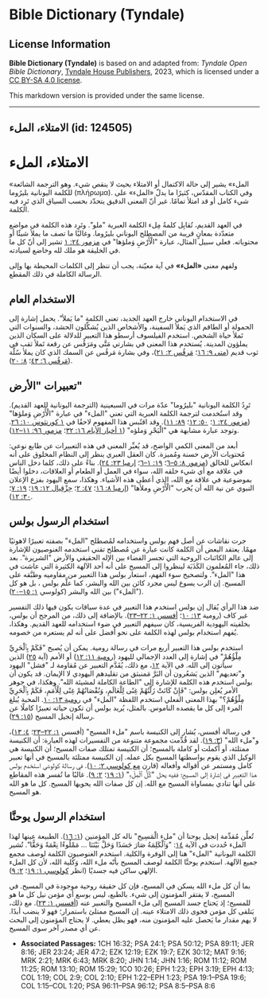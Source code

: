 # Bible Dictionary (Tyndale)

## License Information

**Bible Dictionary (Tyndale)** is based on and adapted from: _Tyndale Open Bible Dictionary_, [Tyndale House Publishers](https://tyndaleopenresources.com/), 2023, which is licensed under a [CC BY-SA 4.0 license](https://creativecommons.org/licenses/by-sa/4.0/legalcode.en).

This markdown version is provided under the same license.



--------------------------------

## الامتلاء، الملء (id: 124505)

الامتلاء، الملء
===============

«الملء» يشير إلى حالة الاكتمال أو الامتلاء بحيث لا ينقص شيء. وهو الترجمة الشائعة للكلمة اليونانية بليرُوما (πλήρωμα). وفي الكتاب المقدّس، كثيرًا ما يدلّ «الملء» على شيء كامل أو قد امتلأ تمامًا. غير أنّ المعنى الدقيق يتحدّد بحسب السياق الذي تَرِد فيه الكلمة.

في العهد القديم، تُقابِل كلمةُ مِلء الكلمة العبرية "ملو". وتَرِد هذه الكلمة في مواضع متعدّدة بمعانٍ قريبة من المصطلح اليوناني بليرُوما. وغالبًا ما تصف ما يملأ شيئًا أو محتوياته. فعلى سبيل المثال، عبارة "الْأَرْضِ وَملؤها" في [مزمور ٢٤: ١](https://ref.ly/Ps24:1) تشير إلى أنّ كل ما في الخليقة هو ملك لله وخاضع لسيادته. 

ولفهم معنى **«الملء»** في آية معيّنة، يجب أن ننظر إلى الكلمات المحيطة بها وإلى الرسالة الكاملة في ذلك المقطع.

الاستخدام العام
---------------

في الاستخدام اليوناني خارج العهد الجديد، تعني الكلمة "ما يَملأ". يحمل إشارة إلى الحمولة أو الطاقم الذي يَملأ السفينة، والأشخاص الذين يُشكِّلون الحشد، والسنوات التي تَملأ حياة الشخص. استخدم الفيلسوف أرسطو هذا التعبير للدلالة على السكان الذين يملؤون المدينة. يُستخدم هذا المعنى في بشارتي مَتَّى ومَرَقُس عن رقعة تَملأ ثقب في ثوب قديم ([متى ٩: ١٦](https://ref.ly/Matt9:16)؛ [مَرقُس ٢: ٢١](https://ref.ly/Mark2:21))، وفي بشارة مَرقُس عن السمك الذي كان يملأ سُلَّة ([مَرقُس ٦: ٤٣](https://ref.ly/Mark6:43)؛ [٨: ٢٠](https://ref.ly/Mark8:20)).

تعبيرات "الأرض"
---------------

تَرِدُ الكلمة اليونانية "بليرُوما" عدّة مرات في السبعينية (الترجمة اليونانية للعهد القديم). وقد استُخدمت لترجمة الكلمة العبرية التي تعني "الملء" في عبارة "الْأَرْضِ وَملؤها" ([مزمور ٢٤: ١](https://ref.ly/Ps24:1)؛ [٥٠: ١٢](https://ref.ly/Ps50:12)؛ [٨٩: ١١](https://ref.ly/Ps89:11)). وقد اقتُبس هذا المفهوم لاحقًا في [١ كورنثوس ١٠: ٢٦](https://ref.ly/1Cor10:26). وتوجد عبارة مشابهة هي "الْبَحْرِ وَملؤه" ([١ أخبار الأيام ١٦: ٣٢](https://ref.ly/1Chr16:32)؛ [مزمور ٩٦: ١١–١٢](https://ref.ly/Ps96:11-Ps96:12)).

أبعد من المعنى الكمي الواضح، قد يُعبِّر المعنى في هذه التعبيرات عن طابع نوعي: مُحتويات الأرض حسنة ومُميزة. كان العقل العبري ينظر إلى النظام المخلوق على أنه انعكاس للخالق ([مزمور ٨: ٥–٦](https://ref.ly/Ps8:5-Ps8:6)؛ [١٩: ١–٦](https://ref.ly/Ps19:1-Ps19:6)؛ [إرميا ٢٣: ٢٤](https://ref.ly/Jer23:24)). بناءً على ذلك، كلما دخل الناس في علاقة مع أي شيء خلقه الله، سواء في العمل أو الطعام أو العلاقات، دخلوا أيضًا بموضوعية في علاقة مع الله، الذي أعطى هذه الأشياء. وهكذا، سمع اليهود بفزع الإعلان النبوي عن نية الله أن يُخرب "الْأَرْضِ وملأها" ([إرميا ٨: ١٦](https://ref.ly/Jer8:16)؛ [٤٧: ٢](https://ref.ly/Jer47:2)؛ [حِزْقِيال ١٢: ١٩](https://ref.ly/Ezek12:19)؛ [١٩: ٧](https://ref.ly/Ezek19:7)؛ [٣٠: ١٢](https://ref.ly/Ezek30:12)).

استخدام الرسول بولس
-------------------

جرت نقاشات عن أصل فهم بولس واستخدامه لمُصطلح "الملء" بصفته تعبيرًا لاهوتيًا مهمًا. يعتقد البعض أن الكلمة كانت عبارة عن مُصطلح تقني استخدمه الغنوصيون للإشارة إلى عالم الكائنات الروحية التي تجسر الفضاء بين الإله الحقيقي والأرض "الشريرة". بعد ذلك، جاء المُعلمون الكَذَبَة لينظروا إلى المسيح على أنه أحد الآلهة الكثيرة التي عاشت في هذا "الملء". ولتصحيح سوء الفهم، استعار بولس هذا التعبير من مقاوميه وطبَّقه على المسيح. إن الرب يسوع ليس مجرد كائن بين الله والبشر، كما علَّم بولس ، بل هو كل ("الملء") بين الله والبشر (كولوسي [١: ١٥–٢٠](https://ref.ly/Col1:15-Col1:20)).

ضد هذا الرأي يُقال إن بولس استخدم هذا التعبير في عدة سياقات يكون فيها ذلك التفسير غير كاف (رومية [١٣: ١٠](https://ref.ly/Rom13:10)؛ [أفسس ١: ٢٢–٢٣](https://ref.ly/Eph1:22-Eph1:23)). بالإضافة إلى ذلك، من المرجح أن بولس، بخلفيته اليهودية الفريسية، كان سيفهم التعبير في ضوء استخدامه للعهد القديم. وهكذا، يُفهم استخدام بولس لهذه الكلمة على نحو أفضل على أنه لم يستعره من خصومه.

استخدم بولس هذا التعبير أربع مرات في رسالة رومية. يمكن أن يُصبح "فَكَمْ بِٱلْحَرِيِّ مِلْؤُهُمْ" في إشارة إلى العدد الإجمالي لليهود ([رومية ١١: ١٢](https://ref.ly/Rom11:12)) أو الأمم (آية [٢٥](https://ref.ly/Rom11:25)) الذين سيأتون إلى الله. في الآية [١٢](https://ref.ly/Rom11:12)، مع ذلك، يُقَدَّم التعبير عن مُقاومة لـ "فشل" اليهود و"تعديهم" الذين يَشعُرون أن البَرَّ مَمنبثق من تقليدهم اليهودي لا الإيمان. قد يكون أن بولس استخدم هذه الكلمة للإشارة إلى "الطاعة الكاملة لمشيئة الله". وهكذا، في جوهر الأمر يُعلِن بولس: "فَإِنْ كَانَتْ زَلَّتُهُمْ غِنًى لِلْعَالَمِ، وَنُقْصَانُهُمْ غِنًى لِلْأُمَمِ، فَكَمْ بِٱلْحَرِيِّ مِلْؤُهُمْ؟" بهذا المعنى الفعلي استخدم اللفظة "الملء" في [رومية ١٣: ١٠](https://ref.ly/Rom13:10). المحبة يُبلغ المرء إلى كل ما يقصده الناموس. بالمثل، يُريد بولس أن تكون حياته تعبيرًا كاملًا عن رسالة إنجيل المسيح ([١٥: ٢٩](https://ref.ly/Rom15:29)).

في رسالة أفسس، يُشار إلى الكنيسة باسم "ملء المسيح" (أفسس [١: ٢٢–٢٣](https://ref.ly/Eph1:22-Eph1:23)؛ [٤: ١٣](https://ref.ly/Eph4:13))، و"ملء الله" ([٣: ١٩](https://ref.ly/Eph3:19)). لقد قُدِّمت مجموعة متنوعة من التفسيرات لهذه العبارة: أن الكنيسة ممتلئة، أو أُكملت أو كاملة بالمسيح؛ أن الكنيسة تمتلك صفات المسيح؛ أن الكنيسة هي الوكيل الذي يقوم بواسطتها المسيح بكل عمله. إن الكنيسة ممتلئة بالمسيح في أنها تعبير كامل ومستمر عن أقواله وأفعاله (قارن [مع كولوسي ٢: ١٠](https://ref.ly/Col2:10)). في رسالة كولوسي استخدم بولس هذا التعبير في إشارة إلى المسيح؛ ففيه يحل "كُلُّ ٱلْمِلْءِ" ([١: ١٩](https://ref.ly/Col1:19)؛ [٢: ٩](https://ref.ly/Col2:9)). غالبًا ما تُفسر هذه المقاطع على أنها تنادي بمساواة المسيح مع الله. إن كل صفات الله يحويها المسيح. كل ما هو الله هو المسيح.

استخدام الرسول يوحنَّا
----------------------

تُعلِّن مُقدِّمة إنجيل يوحنا أن "ملء الْمَسِيح" ناله كل المؤمنين ([١: ١٦](https://ref.ly/John1:16)). الطبيعة عينها لهذا الملء حُددت في الآية [١٤](https://ref.ly/John1:14): "وَٱلْكَلِمَةُ صَارَ جَسَدًا وَحَلَّ بَيْنَنَا ... مَمْلُوءًا نِعْمَةً وَحَقًّا". تُشير الكلمة اليونانية "الملء" هنا إلى الوفرة والكلية. استخدم الغنوصيون الكلمة لوصف مجمع جميع الآلهة. استخدم يوحنَّا الكلمة لوصف المسيح بأنّه ملء الله، وَكُلية الله، لأن كل الملء الإلهي ساكن فيه جسديًا (انظر [كولوسي ١: ١٩](https://ref.ly/Col1:19)؛ [٢: ٩](https://ref.ly/Col2:9)).

بما أن كل ملء الله يسكن في المسيح، فإن كل حقيقة روحية موجودة في المسيح. في المسيح، لا يفتقر المؤمنون إلى شيء. بالطبع، ليس بوسع أي مؤمن نيل كل ما هو للمسيح؛ إذ يَحتاج جسد المسيح إلى ملء المسيح والتعبير عنه ([أفسس ١: ٢٣](https://ref.ly/Eph1:23)). مع ذلك، يَتلقى كل مؤمن فحوى ذلك الامتلاء عينه. إن المسيح ممتلئ باستمرار؛ فهو لا ينضب أبدًا. لا يهم مقدار ما يَحصل عليه المؤمنون منه، فهو يظل يعطي. لا يحتاج المؤمنون إلى البحث عن أي مصدر آخر سوى المسيح.

* **Associated Passages:** 1CH 16:32; PSA 24:1; PSA 50:12; PSA 89:11; JER 8:16; JER 23:24; JER 47:2; EZK 12:19; EZK 19:7; EZK 30:12; MAT 9:16; MRK 2:21; MRK 6:43; MRK 8:20; JHN 1:14; JHN 1:16; ROM 11:12; ROM 11:25; ROM 13:10; ROM 15:29; 1CO 10:26; EPH 1:23; EPH 3:19; EPH 4:13; COL 1:19; COL 2:9; COL 2:10; EPH 1:22–EPH 1:23; PSA 19:1–PSA 19:6; COL 1:15–COL 1:20; PSA 96:11–PSA 96:12; PSA 8:5–PSA 8:6

